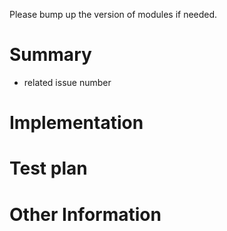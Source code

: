 Please bump up the version of modules if needed.

# Summary
   - related issue number

# Implementation

# Test plan

# Other Information
